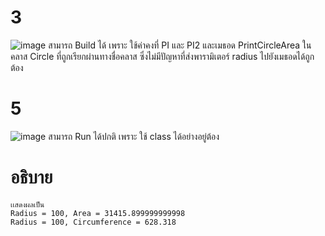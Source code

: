 # 3 #
![image](https://github.com/ThanaloekKaisai/03376836-OOP-2566-Lab-06/assets/144195683/8f89b99d-3ecd-483d-8179-b7f268c398e4)
สามารถ Build ได้ เพราะ ใช้ค่าคงที่ PI และ PI2 และเมธอด PrintCircleArea ในคลาส Circle ที่ถูกเรียกผ่านทางชื่อคลาส ซึ่งไม่มีปัญหาที่ส่งพารามิเตอร์ radius ไปยังเมธอดได้ถูกต้อง
# 5 #
![image](https://github.com/ThanaloekKaisai/03376836-OOP-2566-Lab-06/assets/144195683/bdbf38e1-22ee-4aa6-9c04-aa303402def1)
สามารถ Run ได้ปกติ เพราะ ใช้ class ได้อย่างอยู่ต้อง

# อธิบาย #
```
เเสดงผลเป็น
Radius = 100, Area = 31415.899999999998
Radius = 100, Circumference = 628.318
